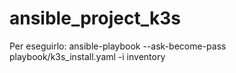 # ansible_project_k3s
 
Per eseguirlo: ansible-playbook --ask-become-pass playbook/k3s_install.yaml -i inventory
